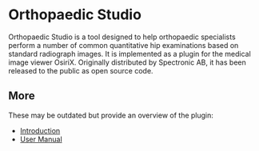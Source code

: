 # Orthopaedic Studio
Orthopaedic Studio is a tool designed to help orthopaedic specialists perform a number of common quantitative hip examinations based on standard radiograph images. It is implemented as a plugin for the medical image viewer OsiriX. Originally distributed by Spectronic AB, it has been released to the public as open source code.

## More
These may be outdated but provide an overview of the plugin:
- [Introduction](https://web.archive.org/web/20160303223908/http://orthostudio.spectronic.se/orthostudio/Orthopaedic_Studio.html)
- [User Manual](https://web.archive.org/web/20160303223908/http://orthostudio.spectronic.se/orthostudio/User_Manual.html)